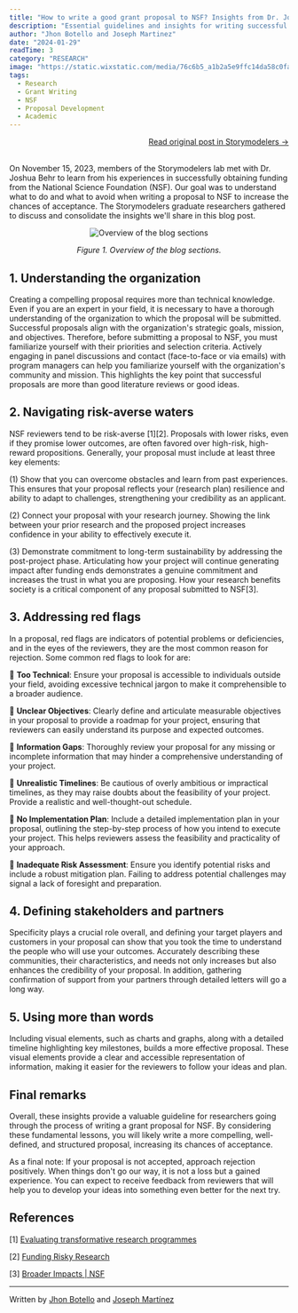 ```yaml
---
title: "How to write a good grant proposal to NSF? Insights from Dr. Joshua Behr"
description: "Essential guidelines and insights for writing successful NSF grant proposals, based on a discussion with Dr. Joshua Behr at the Storymodelers lab."
author: "Jhon Botello and Joseph Martinez"
date: "2024-01-29"
readTime: 3
category: "RESEARCH"
image: "https://static.wixstatic.com/media/76c6b5_a1b2a5e9ffc14da58c0fa29ee114eb3b~mv2.jpeg/v1/fill/w_1024,h_575,fp_0.50_0.50,q_90,enc_auto/76c6b5_a1b2a5e9ffc14da58c0fa29ee114eb3b~mv2.jpeg"
tags:
  - Research
  - Grant Writing
  - NSF
  - Proposal Development
  - Academic
---
```


<div style="text-align: right;">
    <a href="https://www.storymodelers.org/post/how-to-write-a-good-grant-proposal-to-nsf-insights-from-dr-joshua-behr" target="_blank" rel="noopener noreferrer">Read original post in Storymodelers →</a>
    <br>
    <br>
</div>

On November 15, 2023, members of the Storymodelers lab met with Dr. Joshua Behr to learn from his experiences in successfully obtaining funding from the National Science Foundation (NSF). Our goal was to understand what to do and what to avoid when writing a proposal to NSF to increase the chances of acceptance. The Storymodelers graduate researchers gathered to discuss and consolidate the insights we'll share in this blog post.

<div style="text-align: center;">
    <img src="https://static.wixstatic.com/media/7b584b_a33f827908a14dac82c7be04d335d465~mv2.png" alt="Overview of the blog sections" title="Overview of the blog sections" style="max-width: 100%;">
    <p><em>Figure 1. Overview of the blog sections.</em></p>
</div>

## 1. Understanding the organization 
Creating a compelling proposal requires more than technical knowledge. Even if you are an expert in your field, it is necessary to have a thorough understanding of the organization to which the proposal will be submitted. Successful proposals align with the organization's strategic goals, mission, and objectives. Therefore, before submitting a proposal to NSF, you must familiarize yourself with their priorities and selection criteria. Actively engaging in panel discussions and contact (face-to-face or via emails) with program managers can help you familiarize yourself with the organization's community and mission. This highlights the key point that successful proposals are more than good literature reviews or good ideas.

## 2. Navigating risk-averse waters
NSF reviewers tend to be risk-averse [1][2]. Proposals with lower risks, even if they promise lower outcomes, are often favored over high-risk, high-reward propositions. Generally, your proposal must include at least three key elements: 

(1) Show that you can overcome obstacles and learn from past experiences. This ensures that your proposal reflects your (research plan) resilience and ability to adapt to challenges, strengthening your credibility as an applicant. 

(2) Connect your proposal with your research journey. Showing the link between your prior research and the proposed project increases confidence in your ability to effectively execute it.

(3) Demonstrate commitment to long-term sustainability by addressing the post-project phase. Articulating how your project will continue generating impact after funding ends demonstrates a genuine commitment and increases the trust in what you are proposing. How your research benefits society is a critical component of any proposal submitted to NSF[3].

## 3. Addressing red flags 
In a proposal, red flags are indicators of potential problems or deficiencies, and in the eyes of the reviewers, they are the most common reason for rejection. Some common red flags to look for are:

🚩 **Too Technical**: Ensure your proposal is accessible to individuals outside your field, avoiding excessive technical jargon to make it comprehensible to a broader audience.

🚩 **Unclear Objectives**: Clearly define and articulate measurable objectives in your proposal to provide a roadmap for your project, ensuring that reviewers can easily understand its purpose and expected outcomes.

🚩 **Information Gaps**: Thoroughly review your proposal for any missing or incomplete information that may hinder a comprehensive understanding of your project.

🚩 **Unrealistic Timelines**: Be cautious of overly ambitious or impractical timelines, as they may raise doubts about the feasibility of your project. Provide a realistic and well-thought-out schedule.

🚩 **No Implementation Plan**: Include a detailed implementation plan in your proposal, outlining the step-by-step process of how you intend to execute your project. This helps reviewers assess the feasibility and practicality of your approach.

🚩 **Inadequate Risk Assessment**: Ensure you identify potential risks and include a robust mitigation plan. Failing to address potential challenges may signal a lack of foresight and preparation.

## 4. Defining stakeholders and partners
Specificity plays a crucial role overall, and defining your target players and customers in your proposal can show that you took the time to understand the people who will use your outcomes. Accurately describing these communities, their characteristics, and needs not only increases but also enhances the credibility of your proposal. In addition, gathering confirmation of support from your partners through detailed letters will go a long way.

## 5. Using more than words
Including visual elements, such as charts and graphs, along with a detailed timeline highlighting key milestones, builds a more effective proposal. These visual elements provide a clear and accessible representation of information, making it easier for the reviewers to follow your ideas and plan. 

## Final remarks 
Overall, these insights provide a valuable guideline for researchers going through the process of writing a grant proposal for NSF. By considering these fundamental lessons, you will likely write a more compelling, well-defined, and structured proposal, increasing its chances of acceptance. 

As a final note: If your proposal is not accepted, approach rejection positively. When things don't go our way, it is not a loss but a gained experience. You can expect to receive feedback from reviewers that will help you to develop your ideas into something even better for the next try. 

## References
[1] [Evaluating transformative research programmes](https://academic.oup.com/rev/article-abstract/22/3/187/1523526)

[2] [Funding Risky Research](https://www.journals.uchicago.edu/doi/abs/10.1086/719252)

[3] [Broader Impacts | NSF](https://new.nsf.gov/funding/learn/broader-impacts)

---

Written by [Jhon Botello](https://twitter.com/Jhon_gbm12) and [Joseph Martínez](https://josephmars.mars/) 
